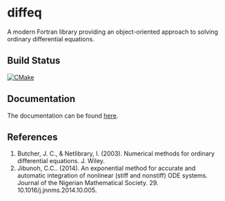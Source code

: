 # diffeq
A modern Fortran library providing an object-oriented approach to solving ordinary differential equations.

## Build Status
[![CMake](https://github.com/jchristopherson/diffeq/actions/workflows/cmake.yml/badge.svg)](https://github.com/jchristopherson/diffeq/actions/workflows/cmake.yml)

## Documentation
The documentation can be found [here](https://jchristopherson.github.io/diffeq/).

## References
1. Butcher, J. C., & Netlibrary, I. (2003). Numerical methods for ordinary differential equations. J. Wiley.
2. Jibunoh, C.C.. (2014). An exponential method for accurate and automatic integration of nonlinear (stiff and nonstiff) ODE systems. Journal of the Nigerian Mathematical Society. 29. 10.1016/j.jnnms.2014.10.005. 